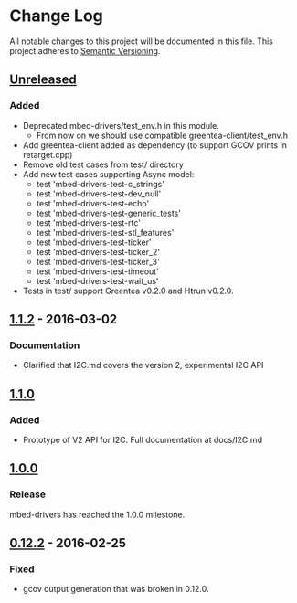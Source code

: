 # Change Log
All notable changes to this project will be documented in this file.
This project adheres to [Semantic Versioning](http://semver.org/).

## [Unreleased]
### Added
- Deprecated mbed-drivers/test_env.h in this module.
  - From now on we should use compatible greentea-client/test_env.h
- Add greentea-client added as dependency (to support GCOV prints in retarget.cpp)
- Remove old test cases from test/ directory
- Add new test cases supporting Async model:
  - test 'mbed-drivers-test-c_strings'
  - test 'mbed-drivers-test-dev_null'
  - test 'mbed-drivers-test-echo'
  - test 'mbed-drivers-test-generic_tests'
  - test 'mbed-drivers-test-rtc'
  - test 'mbed-drivers-test-stl_features'
  - test 'mbed-drivers-test-ticker'
  - test 'mbed-drivers-test-ticker_2'
  - test 'mbed-drivers-test-ticker_3'
  - test 'mbed-drivers-test-timeout'
  - test 'mbed-drivers-test-wait_us'
- Tests in test/ support Greentea v0.2.0 and Htrun v0.2.0.

## [1.1.2] - 2016-03-02
### Documentation
- Clarified that I2C.md covers the version 2, experimental I2C API

## [1.1.0]
### Added
- Prototype of V2 API for I2C. Full documentation at docs/I2C.md

## [1.0.0]
### Release
mbed-drivers has reached the 1.0.0 milestone.

## [0.12.2] - 2016-02-25
### Fixed
- gcov output generation that was broken in 0.12.0.

[Unreleased]: https://github.com/ARMmbed/mbed-drivers/compare/v1.1.2...HEAD
[1.1.2]: https://github.com/ARMmbed/mbed-drivers/compare/v1.1.0...v1.1.2
[1.1.0]: https://github.com/ARMmbed/mbed-drivers/compare/v1.0.0...v1.1.0
[1.0.0]: https://github.com/ARMmbed/mbed-drivers/compare/v1.0.0...v0.12.2
[0.12.2]: https://github.com/ARMmbed/mbed-drivers/compare/v0.12.1...v0.12.2
